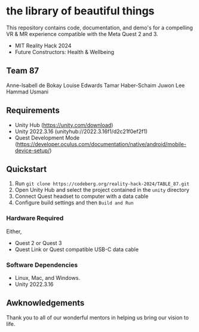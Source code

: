 # the library of beautiful things
This repository contains code, documentation, and demo's for a compelling VR & MR experience compatible with the Meta Quest 2 and 3.

- MIT Reality Hack 2024
- Future Constructors: Health & Wellbeing

## Team 87

Anne-Isabell de Bokay
Louise Edwards
Tamar Haber-Schaim
Juwon Lee
Hammad Usmani

## Requirements

- Unity Hub (https://unity.com/download)
- Unity 2022.3.16 (unityhub://2022.3.16f1/d2c21f0ef2f1)
- Quest Development Mode (https://developer.oculus.com/documentation/native/android/mobile-device-setup/)

## Quickstart

1. Run `git clone https://codeberg.org/reality-hack-2024/TABLE_87.git`
2. Open Unity Hub and select the project contained in the `unity` directory
3. Connect Quest headset to computer with a data cable
4. Configure build settings and then `Build and Run`

### Hardware Required

Either,

- Quest 2 or Quest 3
- Quest Link or Quest compatible USB-C data cable

### Software Dependencies

- Linux, Mac, and Windows.
- Unity 2022.3.16

## Awknowledgements
Thank you to all of our wonderful mentors in helping us bring our vision to life.
